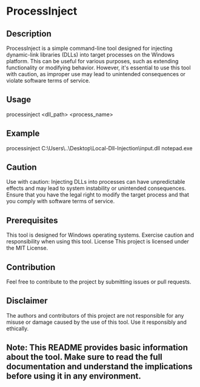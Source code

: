 # ProcessInject

## Description

ProcessInject is a simple command-line tool designed for injecting dynamic-link libraries (DLLs) into target processes on the Windows platform. This can be useful for various purposes, such as extending functionality or modifying behavior. However, it's essential to use this tool with caution, as improper use may lead to unintended consequences or violate software terms of service.

## Usage


processinject <dll_path> <process_name>

## Example

processinject C:\Users\\..\Desktop\Local-Dll-Injection\input.dll notepad.exe

## Caution

Use with caution: Injecting DLLs into processes can have unpredictable effects and may lead to system instability or unintended consequences. Ensure that you have the legal right to modify the target process and that you comply with software terms of service.

## Prerequisites

This tool is designed for Windows operating systems.
Exercise caution and responsibility when using this tool.
License
This project is licensed under the MIT License.

## Contribution

Feel free to contribute to the project by submitting issues or pull requests.

## Disclaimer

The authors and contributors of this project are not responsible for any misuse or damage caused by the use of this tool. Use it responsibly and ethically.

## Note: This README provides basic information about the tool. Make sure to read the full documentation and understand the implications before using it in any environment.
